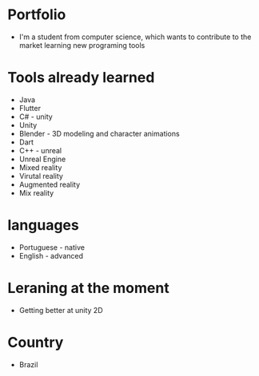 # Portfolio

* I'm a student from computer science, which wants to contribute to the market learning new programing tools

# Tools already learned

* Java
* Flutter
* C# - unity
* Unity
* Blender - 3D modeling and character animations 
* Dart
* C++ - unreal
* Unreal Engine
* Mixed reality
* Virutal reality
* Augmented reality
* Mix reality

# languages
 * Portuguese - native
 * English - advanced

# Leraning at the moment 

* Getting better at unity 2D

# Country 
 * Brazil
 

